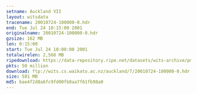 ```yaml
---
setname: Auckland VII
layout: witsdata
tracename: 20010724-100000-0.hdr
end: Tue Jul 24 10:15:00 2001
originalname: 20010724-100000-0.hdr
gzsize: 162 MB
len: 0:15:00
start: Tue Jul 24 10:00:00 2001
totalwirelen: 2,568 MB
ripedownload: https://data-repository.ripe.net/datasets/wits-archive/pma/long/auck/7//20010724-100000-0.hdr.gz
pkts: 50 million
download: ftp://wits.cs.waikato.ac.nz/auckland/7/20010724-100000-0.hdr.gz
size: 581 MB
md5: bae4f2d8a6fc9fd00fb8aa7f61fb98a0
---
```

